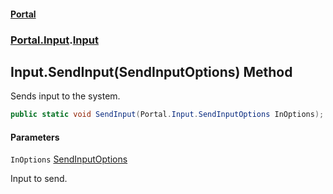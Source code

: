 #### [Portal](index.md 'index')
### [Portal.Input](Portal.Input.md 'Portal.Input').[Input](Portal.Input.Input.md 'Portal.Input.Input')

## Input.SendInput(SendInputOptions) Method

Sends input to the system.

```csharp
public static void SendInput(Portal.Input.SendInputOptions InOptions);
```
#### Parameters

<a name='Portal.Input.Input.SendInput(Portal.Input.SendInputOptions).InOptions'></a>

`InOptions` [SendInputOptions](Portal.Input.SendInputOptions.md 'Portal.Input.SendInputOptions')

Input to send.